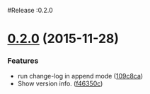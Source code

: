 #Release :0.2.0
<a name="0.2.0"></a>
# [0.2.0](https://github.com/nripendra/fb-messenger/compare/0.2.0-alpha.5...v0.2.0) (2015-11-28)


### Features

* run change-log in append mode ([109c8ca](https://github.com/nripendra/fb-messenger/commit/109c8ca))
* Show version info. ([f46350c](https://github.com/nripendra/fb-messenger/commit/f46350c))



